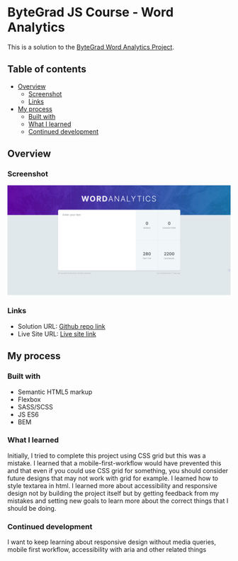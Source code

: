 # ByteGrad JS Course - Word Analytics

This is a solution to the [ByteGrad Word Analytics Project](https://bytegrad.com/courses/professional-javascript).

## Table of contents

- [Overview](#overview)
  - [Screenshot](#screenshot)
  - [Links](#links)
- [My process](#my-process)
  - [Built with](#built-with)
  - [What I learned](#what-i-learned)
  - [Continued development](#continued-development)


## Overview

### Screenshot

![](./solution.png)


### Links

- Solution URL: [Github repo link](https://github.com/blanKTcup/Word-Analytics)
- Live Site URL: [Live site link](https://kt-word-analytics.netlify.app/)

## My process

### Built with

- Semantic HTML5 markup
- Flexbox
- SASS/SCSS
- JS ES6
- BEM


### What I learned

Initially, I tried to complete this project using CSS grid but this was a mistake. I learned that a mobile-first-workflow would have prevented this and that even if you could use CSS grid for something, you should consider future designs that may not work with grid for example. I learned how to style textarea in html. I learned more about accessibility and responsive design not by building the project itself but by getting feedback from my mistakes and setting new goals to learn more about the correct things that I should be doing.

### Continued development

I want to keep learning about responsive design without media queries, mobile first workflow, accessibility with aria and other related things
